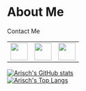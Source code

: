 # About Me

<p>Contact Me</p>
<table>
  <tr>
    <td>
      <a href="https://www.facebook.com/profile.php?id=100009354777133">
        <img src="https://upload.wikimedia.org/wikipedia/commons/thumb/f/ff/Facebook_logo_36x36.svg/1200px-Facebook_logo_36x36.svg.png" width="40">
       </a>
      <br>
    </td>
    <td>
      <a href="https://www.instagram.com/ar1sch_/">
        <img src="https://th.bing.com/th/id/R.5e04fd779e7607a47d0bad14976caa90?rik=MYieavaZpaXrMw&riu=http%3a%2f%2f1000logos.net%2fwp-content%2fuploads%2f2017%2f02%2fNew-Instagram-logo.jpg&ehk=kTNHOU7RNhSBC8VTl4FPXOmyjXgyJlrNtPiZ9qk03fA%3d&risl=&pid=ImgRaw&r=0" width="40">
      </a>
      <br>
    </td>
    <td>
      <a href="https://discord.com/channels/@me">
         <img src="https://th.bing.com/th/id/OIP.J81kMwAapeNoEOkoyw1N6gHaHa?pid=ImgDet&rs=1" width="40">
      </a>
      <br>
    </td>
   </tr>
 </table>

[![Arisch's GitHub stats](https://github-readme-stats.vercel.app/api?username=arisch24&show_icons=true&theme=dracula)](https://github.com/arisch24/github-readme-stats)
<br>
[![Arisch's Top Langs](https://github-readme-stats.vercel.app/api/top-langs/?username=arisch24&theme=noctis_minimus)](https://github.com/arisch24/github-readme-stats)

<!---
Arisch24/Arisch24 is a ✨ special ✨ repository because its `README.md` (this file) appears on your GitHub profile.
You can click the Preview link to take a look at your changes.
--->
